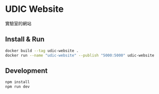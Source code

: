 # UDIC Website

實驗室的網站

## Install & Run

```bash
docker build --tag udic-website .
docker run --name "udic-website" --publish "5000:5000" udic-website
```
## Development  

```bash
npm install
npm run dev
```